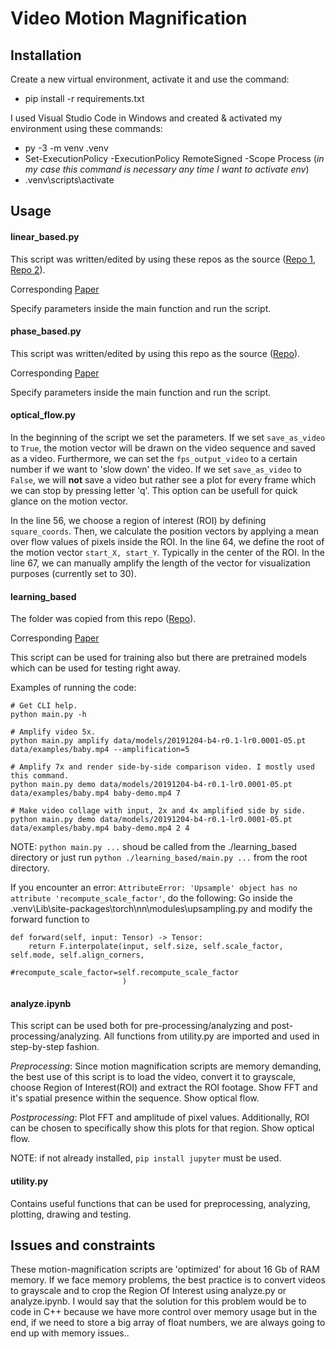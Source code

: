 # Video Motion Magnification

## Installation
Create a new virtual environment, activate it and use the command:
  - pip install -r requirements.txt

I used Visual Studio Code in Windows and created & activated my environment using these commands:
  - py -3 -m venv .venv
  - Set-ExecutionPolicy -ExecutionPolicy RemoteSigned -Scope Process   (*in my case this command is necessary any time I want to activate env*)
  - .venv\scripts\activate

## Usage

#### linear_based.py  
This script was written/edited by using these repos as the source ([Repo 1](https://github.com/brycedrennan/eulerian-magnification), [Repo 2](https://github.com/flyingzhao/PyEVM)).

Corresponding [Paper](https://people.csail.mit.edu/mrub/papers/vidmag.pdf)

Specify parameters inside the main function and run the script. 

#### phase_based.py 
This script was written/edited by using this repo as the source ([Repo](https://github.com/jvgemert/pbMoMa)). 

Corresponding [Paper](http://people.csail.mit.edu/nwadhwa/phase-video/phase-video.pdf)

Specify parameters inside the main function and run the script. 

#### optical_flow.py 
In the beginning of the script we set the parameters. If we set ```save_as_video``` to ```True```, the motion vector will be drawn on the video sequence and saved as a video. Furthermore, we can set the ```fps_output_video``` to a certain number if we want to 'slow down' the video.
If we set ```save_as_video``` to ```False```, we will **not** save a video but rather see a plot for every frame which we can stop by pressing letter 'q'. This option can be usefull for quick glance on the motion vector.

In the line 56, we choose a region of interest (ROI) by defining ```square_coords```. Then, we calculate the position vectors by applying a mean over flow values of pixels inside the ROI.
In the line 64, we define the root of the motion vector ```start_X, start_Y```. Typically in the center of the ROI.
In the line 67, we can manually amplify the length of the vector for visualization purposes (currently set to 30).

#### learning_based
The folder was copied from this repo ([Repo](https://github.com/cgst/motion-magnification)).

Corresponding [Paper](https://arxiv.org/pdf/1804.02684.pdf)

This script can be used for training also but there are pretrained models which can be used for testing right away.

Examples of running the code:
```
# Get CLI help.
python main.py -h

# Amplify video 5x.
python main.py amplify data/models/20191204-b4-r0.1-lr0.0001-05.pt data/examples/baby.mp4 --amplification=5

# Amplify 7x and render side-by-side comparison video. I mostly used this command.
python main.py demo data/models/20191204-b4-r0.1-lr0.0001-05.pt data/examples/baby.mp4 baby-demo.mp4 7

# Make video collage with input, 2x and 4x amplified side by side.
python main.py demo data/models/20191204-b4-r0.1-lr0.0001-05.pt data/examples/baby.mp4 baby-demo.mp4 2 4
```
NOTE: ```python main.py ...``` shoud be called from the ./learning_based directory or just run ```python ./learning_based/main.py ...``` from the root directory.

If you encounter an error: ``` AttributeError: 'Upsample' object has no attribute 'recompute_scale_factor' ```, do the following:
Go inside the .venv\Lib\site-packages\torch\nn\modules\upsampling.py and modify the forward function to
```
def forward(self, input: Tensor) -> Tensor:
    return F.interpolate(input, self.size, self.scale_factor, self.mode, self.align_corners,
                         #recompute_scale_factor=self.recompute_scale_factor
                         )
``` 

#### analyze.ipynb
This script can be used both for pre-processing/analyzing and post-processing/analyzing.
All functions from utility.py are imported and used in step-by-step fashion.

*Preprocessing*:
Since motion magnification scripts are memory demanding, the best use of this script is to load the video, convert it to grayscale, choose Region of Interest(ROI) and 
extract the ROI footage. Show FFT and it's spatial presence within the sequence. Show optical flow.

*Postprocessing*:
Plot FFT and amplitude of pixel values. Additionally, ROI can be chosen to specifically show this plots for that region. Show optical flow.

NOTE: if not already installed, `pip install jupyter` must be used.

#### utility.py
Contains useful functions that can be used for preprocessing, analyzing, plotting, drawing and testing.

## Issues and constraints
These motion-magnification scripts are 'optimized' for about 16 Gb of RAM memory. If we face memory problems, the best practice is to convert videos to grayscale and to crop the Region Of Interest using analyze.py or analyze.ipynb. I would say that the solution for this problem would be to code in C++ because we have more control over memory usage but in the end, if we need to store a big array of float numbers, we are always going to end up with memory issues.. 
